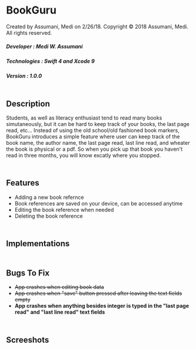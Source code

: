 # BookGuru
Created by Assumani, Medi on 2/26/18.
Copyright © 2018 Assumani, Medi. All rights reserved.
##### Developer : Medi W. Assumani
##### Technologies : Swift 4 and Xcode 9
##### Version : 1.0.0
## </br> Description
Students, as well as literacy enthusiast tend to read many books simutaneously, but it can be hard to keep track of your books, the last page read, etc... Instead of using the old school/old fashioned book markers, BookGuru introduces a simple feature where user can keep track of the book name, the author name, the last page read, last line read, and wheater the book is physical or a pdf. So when you pick up that book you haven't read in three months, you will know excatly where you stopped.
## </br> Features
* Adding a new book refernce
* Book references are saved on your device, can be accessed anytime
* Editing the book reference when needed
* Deleting the book reference
## </br> Implementations
## </br> Bugs To Fix
* <strike>App crashes when editing book data</strike>
* <strike>App crashes when "save" button pressed after leaving the text fields empty</strike>
* <b>App crashes when anything besides integer is typed in the "last page read" and "last line read" text fields</b>
## </br> Screeshots
